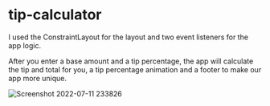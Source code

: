 # tip-calculator
I used the ConstraintLayout for the layout and two event listeners for the app logic. 

After you enter a base amount and a tip percentage, the app will calculate the tip and total for you,  a tip percentage animation and a footer to make our app more unique.


![Screenshot 2022-07-11 233826](https://user-images.githubusercontent.com/7686353/178363668-52efdf50-6765-4336-b55f-25ae24f76e65.png)
